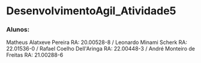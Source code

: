 # DesenvolvimentoAgil_Atividade5


### Alunos:
Matheus Alatxeve Pereira  RA: 20.00528-8 /
Leonardo Minami Scherk    RA: 22.01536-0 / 
Rafael Coelho Dell'Aringa RA: 22.00448-3 / 
André Monteiro de Freitas RA: 21.00288-6 
